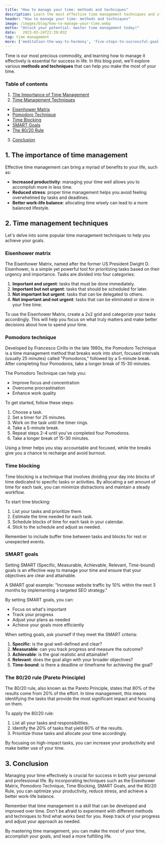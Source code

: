 ```yaml
---
title: "How to manage your time: methods and techniques"
description: Learn the most effective time management techniques and strategies to optimize your productivity and reduce stress in your personal and professional life.
header: "How to manage your time: methods and techniques"
image: /images/blog/how-to-manage-your-time.webp
motto: "Unlock your potential: master time management today!"
date:	2023-03-24T21:39:03Z
tag: time management
more: ['meditation-the-way-to-harmony', 'five-steps-to-successful-goal-achievement']
---
```

Time is our most precious commodity, and learning how to manage it effectively is essential for success in life. In this blog post, we'll explore various **methods and techniques** that can help you make the most of your time.

### Table of contents

1. [The Importance of Time Management](#importance)
2. [Time Management Techniques](#techniques)
  - [Eisenhower Matrix](#eisenhower)
  - [Pomodoro Technique](#pomodoro)
  - [Time Blocking](#timeblocking)
  - [SMART Goals](#smartgoals)
  - [The 80/20 Rule](#eightytwenty)
3. [Conclusion](#conclusion)

<a name="importance"></a>

## 1. The importance of time management

Effective time management can bring a myriad of benefits to your life, such as:

- **Increased productivity**: managing your time well allows you to accomplish more in less time.
- **Reduced stress**: proper time management helps you avoid feeling overwhelmed by tasks and deadlines.
- **Better work-life balance**: allocating time wisely can lead to a more balanced lifestyle.

<a name="techniques"></a>

## 2. Time management techniques

Let's delve into some popular time management techniques to help you achieve your goals.

<a name="eisenhower"></a>

### Eisenhower matrix

The Eisenhower Matrix, named after the former US President Dwight D. Eisenhower, is a simple yet powerful tool for prioritizing tasks based on their urgency and importance. Tasks are divided into four categories:

1. **Important and urgent**: tasks that must be done immediately.
2. **Important but not urgent**: tasks that should be scheduled for later.
3. **Not important but urgent**: tasks that can be delegated to others.
4. **Not important and not urgent**: tasks that can be eliminated or done in your free time.

To use the Eisenhower Matrix, create a 2x2 grid and categorize your tasks accordingly. This will help you focus on what truly matters and make better decisions about how to spend your time.

<a name="pomodoro"></a>

### Pomodoro technique

Developed by Francesco Cirillo in the late 1980s, the Pomodoro Technique is a time management method that breaks work into short, focused intervals (usually 25 minutes) called "Pomodoros," followed by a 5-minute break. After completing four Pomodoros, take a longer break of 15-30 minutes.

The Pomodoro Technique can help you:

- Improve focus and concentration
- Overcome procrastination
- Enhance work quality

To get started, follow these steps:

1. Choose a task.
2. Set a timer for 25 minutes.
3. Work on the task until the timer rings.
4. Take a 5-minute break.
5. Repeat steps 2-4 until you've completed four Pomodoros.
6. Take a longer break of 15-30 minutes.

Using a timer helps you stay accountable and focused, while the breaks give you a chance to recharge and avoid burnout.

<a name="timeblocking"></a>

### Time blocking

Time blocking is a technique that involves dividing your day into blocks of time dedicated to specific tasks or activities. By allocating a set amount of time for each task, you can minimize distractions and maintain a steady workflow.

To start time blocking:

1. List your tasks and prioritize them.
2. Estimate the time needed for each task.
3. Schedule blocks of time for each task in your calendar.
4. Stick to the schedule and adjust as needed.

Remember to include buffer time between tasks and blocks for rest or unexpected events.

<a name="smartgoals"></a>

### SMART goals

Setting SMART (Specific, Measurable, Achievable, Relevant, Time-bound) goals is an effective way to manage your time and ensure that your objectives are clear and attainable.

A SMART goal example: "Increase website traffic by 10% within the next 3 months by implementing a targeted SEO strategy."

By setting SMART goals, you can:

- Focus on what's important
- Track your progress
- Adjust your plans as needed
- Achieve your goals more efficiently

When setting goals, ask yourself if they meet the SMART criteria:

1. **Specific**: is the goal well-defined and clear?
2. **Measurable**: can you track progress and measure the outcome?
3. **Achievable**: is the goal realistic and attainable?
4. **Relevant**: does the goal align with your broader objectives?
5. **Time-bound**: is there a deadline or timeframe for achieving the goal?

<a name="eightytwenty"></a>

### The 80/20 rule (Pareto Principle)

The 80/20 rule, also known as the Pareto Principle, states that 80% of the results come from 20% of the effort. In time management, this means identifying the tasks that provide the most significant impact and focusing on them.

To apply the 80/20 rule:

1. List all your tasks and responsibilities.
2. Identify the 20% of tasks that yield 80% of the results.
3. Prioritize those tasks and allocate your time accordingly.

By focusing on high-impact tasks, you can increase your productivity and make better use of your time.

<a name="conclusion"></a>

## 3. Conclusion

Managing your time effectively is crucial for success in both your personal and professional life. By incorporating techniques such as the Eisenhower Matrix, Pomodoro Technique, Time Blocking, SMART Goals, and the 80/20 Rule, you can optimize your productivity, reduce stress, and achieve a better work-life balance.

  
Remember that time management is a skill that can be developed and improved over time. Don't be afraid to experiment with different methods and techniques to find what works best for you. Keep track of your progress and adjust your approach as needed.

  
By mastering time management, you can make the most of your time, accomplish your goals, and lead a more fulfilling life.

